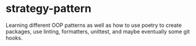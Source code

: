 # strategy-pattern

Learning different OOP patterns as well as how to use poetry to create packages, use linting, formatters, unittest, and maybe eventually some git hooks.
